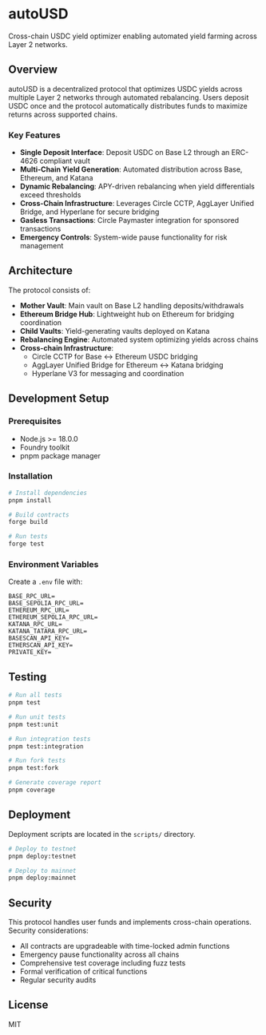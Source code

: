 # autoUSD

Cross-chain USDC yield optimizer enabling automated yield farming across Layer 2 networks.

## Overview

autoUSD is a decentralized protocol that optimizes USDC yields across multiple Layer 2 networks through automated rebalancing. Users deposit USDC once and the protocol automatically distributes funds to maximize returns across supported chains.

### Key Features

- **Single Deposit Interface**: Deposit USDC on Base L2 through an ERC-4626 compliant vault
- **Multi-Chain Yield Generation**: Automated distribution across Base, Ethereum, and Katana
- **Dynamic Rebalancing**: APY-driven rebalancing when yield differentials exceed thresholds
- **Cross-Chain Infrastructure**: Leverages Circle CCTP, AggLayer Unified Bridge, and Hyperlane for secure bridging
- **Gasless Transactions**: Circle Paymaster integration for sponsored transactions
- **Emergency Controls**: System-wide pause functionality for risk management

## Architecture

The protocol consists of:
- **Mother Vault**: Main vault on Base L2 handling deposits/withdrawals
- **Ethereum Bridge Hub**: Lightweight hub on Ethereum for bridging coordination
- **Child Vaults**: Yield-generating vaults deployed on Katana
- **Rebalancing Engine**: Automated system optimizing yields across chains
- **Cross-chain Infrastructure**:
  - Circle CCTP for Base ↔ Ethereum USDC bridging
  - AggLayer Unified Bridge for Ethereum ↔ Katana bridging
  - Hyperlane V3 for messaging and coordination

## Development Setup

### Prerequisites

- Node.js >= 18.0.0
- Foundry toolkit
- pnpm package manager

### Installation

```bash
# Install dependencies
pnpm install

# Build contracts
forge build

# Run tests
forge test
```

### Environment Variables

Create a `.env` file with:

```
BASE_RPC_URL=
BASE_SEPOLIA_RPC_URL=
ETHEREUM_RPC_URL=
ETHEREUM_SEPOLIA_RPC_URL=
KATANA_RPC_URL=
KATANA_TATARA_RPC_URL=
BASESCAN_API_KEY=
ETHERSCAN_API_KEY=
PRIVATE_KEY=
```

## Testing

```bash
# Run all tests
pnpm test

# Run unit tests
pnpm test:unit

# Run integration tests
pnpm test:integration

# Run fork tests
pnpm test:fork

# Generate coverage report
pnpm coverage
```

## Deployment

Deployment scripts are located in the `scripts/` directory. 

```bash
# Deploy to testnet
pnpm deploy:testnet

# Deploy to mainnet
pnpm deploy:mainnet
```

## Security

This protocol handles user funds and implements cross-chain operations. Security considerations:

- All contracts are upgradeable with time-locked admin functions
- Emergency pause functionality across all chains
- Comprehensive test coverage including fuzz tests
- Formal verification of critical functions
- Regular security audits

## License

MIT